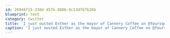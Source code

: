```yaml
---
id: 26944f15-330d-457b-880b-9c13df67b26b
blueprint: text
category: twitter
title: 'I just ousted Esther as the mayor of Cannery Coffee on @foursquare! http://4sq.com/9VE1Sh'
caption: 'I just ousted Esther as the mayor of Cannery Coffee on @foursquare! http://4sq.com/9VE1Sh'
---
```

